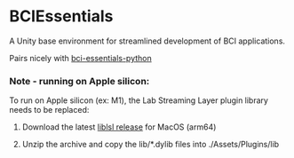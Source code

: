 # BCIEssentials
A Unity base environment for streamlined development of BCI applications.

Pairs nicely with [bci-essentials-python](https://github.com/kirtonBCIlab/bci-essentials-python)

### Note - running on Apple silicon:
To run on Apple silicon (ex: M1), the Lab Streaming Layer plugin library needs to be replaced:

1. Download the latest [liblsl release](https://github.com/sccn/liblsl/releases) for MacOS (arm64)

2. Unzip the archive and copy the lib/*.dylib files into ./Assets/Plugins/lib

